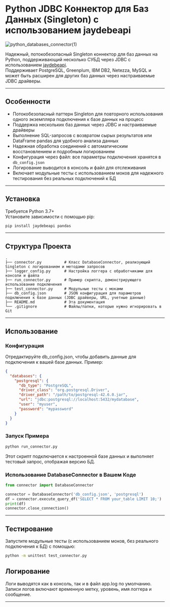 # Python JDBC Коннектор для Баз Данных (Singleton) с использованием jaydebeapi
![python_databases_connector(1)](https://github.com/user-attachments/assets/6bee25a7-b381-4a51-81b7-d541ec5b0e51)


Надежный, потокобезопасный Singleton коннектор для баз данных на Python, поддерживающий несколько СУБД через JDBC с использованием [jaydebeapi](https://pypi.org/project/jaydebeapi/).  
Поддерживает PostgreSQL, Greenplum, IBM DB2, Netezza, MySQL и может быть расширен для других баз данных через настраиваемые JDBC драйверы.

---

## Особенности

- Потокобезопасный паттерн Singleton для повторного использования одного экземпляра подключения к базе данных на процесс  
- Поддержка нескольких баз данных через JDBC и настраиваемые драйверы  
- Выполнение SQL-запросов с возвратом сырых результатов или DataFrame pandas для удобного анализа данных  
- Надежная обработка соединений с автоматическим восстановлением и подробным логированием  
- Конфигурация через файл: все параметры подключения хранятся в `db_config.json`  
- Логирование выводится в консоль и файл для отслеживания  
- Включает модульные тесты с использованием моков для надежного тестирования без реальных подключений к БД

---

## Установка

Требуется Python 3.7+  
Установите зависимости с помощью pip:

```bash
pip install jaydebeapi pandas
```

---

## Структура Проекта
```
.
├── connector.py          # Класс DatabaseConnector, реализующий Singleton с логированием и методами запросов
├── logger_config.py      # Настройка логгера с обработчиками для консоли и файла
├── run_connector.py      # Пример скрипта, демонстрирующего использование подключения
├── test_connector.py     # Модульные тесты с моками
├── db_config.json        # JSON конфигурация для параметров подключения к базе данных (JDBC драйверы, URL, учетные данные)
├── README.md             # Эта документация
└── .gitignore            # Файлы/папки, которые нужно игнорировать в Git
```
---

## Использование
### Конфигурация
Отредактируйте db_config.json, чтобы добавить данные для подключения к вашей базе данных. Пример:
```json
{
  "databases": {
    "postgresql": {
      "db_type": "PostgreSQL",
      "driver_class": "org.postgresql.Driver",
      "driver_path": "/path/to/postgresql-42.6.0.jar",
      "url": "jdbc:postgresql://localhost:5432/mydatabase",
      "user": "myuser",
      "password": "mypassword"
    }
  }
}
```
### Запуск Примера

```bash
python run_connector.py
```
Этот скрипт подключается к настроенной базе данных и выполняет тестовый запрос, отображая версию БД.

### Использование DatabaseConnector в Вашем Коде
```python
from connector import DatabaseConnector

connector = DatabaseConnector('db_config.json', 'postgresql')
df = connector.execute_query_df('SELECT * FROM your_table LIMIT 10;')
print(df)
connector.close_connection()
```

---

## Тестирование
Запустите модульные тесты (с использованием моков, без реального подключения к БД) с помощью:
```bash
python -m unittest test_connector.py
```

## Логирование
Логи выводятся как в консоль, так и в файл app.log по умолчанию.
Записи логов включают временную метку, уровень, имя логгера и сообщение.

---
